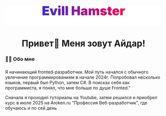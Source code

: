 ![EvillHamster](./name.svg)


###

<h1 align="center">Привет👋 Меня зовут Айдар!</h1>

###

<h3 align="left">👩‍💻  Обо мне</h3>

###

<p alight="left"> Я начинающий fronted-разработчки. Мой путь начался с обычного увлечение программированием в начале 2024г. Попробовал несколько языков, первый был Python, затем C#. В поисках себя как программиста, я понял, что мне больше по душе Fronted."</p> 
<p alight="left">Сначала я проходил туториалы на Youtube, затем решился и приобрел курс в июле 2025 на Aroken.ru "Профессия Веб-разработчик", где обучаюсь и по сей день</p> 

<!--
**EvillHamster/EvillHamster** is a ✨ _special_ ✨ repository because its `README.md` (this file) appears on your GitHub profile.

Here are some ideas to get you started:

- 🔭 I’m currently working on ...
- 🌱 I’m currently learning ...
- 👯 I’m looking to collaborate on ...
- 🤔 I’m looking for help with ...
- 💬 Ask me about ...
- 📫 How to reach me: ...
- 😄 Pronouns: ...
- ⚡ Fun fact: ...
-->
